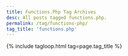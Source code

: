 ```yaml
---
title: Functions.Php Tag Archives
desc: All posts tagged functions.php.
permalink: /tag/functions-php/
tag_title: 'functions.php'
---
```

{% include tagloop.html tag=page.tag_title %}